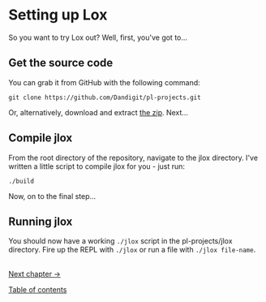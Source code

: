 # Setting up Lox
So you want to try Lox out? Well, first, you've got to...

## Get the source code
You can grab it from GitHub with the following command:
```
git clone https://github.com/Dandigit/pl-projects.git
```
Or, alternatively, download and extract [the zip](http://todo.com). Next...

## Compile jlox
From the root directory of the repository, navigate to the jlox directory. I've written a little script to compile jlox for you - just run:
```
./build
```
Now, on to the final step...

## Running jlox
You should now have a working `./jlox` script in the pl-projects/jlox directory. Fire up the REPL with `./jlox` or run a file with `./jlox file-name`.

\
[Next chapter ->](./02-overview.md)

[Table of contents](./00-contents.md)
